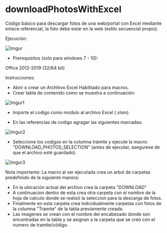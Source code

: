 # downloadPhotosWithExcel
Código básico para descargar fotos de una web/portal con Excel mediante enlace referencial, la foto debe estar en la web (estilo secuencial propio).

Ejecución:

![Imgur](https://i.imgur.com/060vIHr.gif)

* Prerequisitos (solo para windows 7 - 10):

Office 2012-2019 (32/64 bit)


Instrucciones:

* Abrir o crear un Archhivo Excel Habilitado para macros.
* Crear tabla de contenido como se muestra a continuación:

![Imgur1](https://i.imgur.com/gvOJ8Ov.png)


* Importe el codigo como modulo al archivo Excel (.xlsm).

* En las referencias de codigo agragar las siguientes marcadas:

![Imgur2](https://i.imgur.com/YXZphpC.png)

* Seleccione los codigos en la columna trámite y ejecute la macro: "DOWNLOAD_PHOTOS_SELECTION" (antes de ejecutar, asegurese de que el archivo esté guardado).

![Imgur3](https://i.imgur.com/060vIHr.gif)

Nota importante: La macro al ser ejecutada crea un arbol de carpetas predefinido de la siguiente manera:
 - En la ubicación actual del archivo crea la carpeta "DOWNLOAD"
 - A continuacion dentro de esta crea otra carpeta con el nombre de la hoja de calculo donde se realizó la seleccion para la descarga de fotos.
 - Finalmente en esta carpeta crea individualmente carpetas con fotos de la columna "Tramite" de la tabla previamente creada.
 - Las imagenes se crean con el nombre del encabezado donde son encontradas en la tabla y se asignan a la carpeta que se creó con el numero de tramite/código.
 
